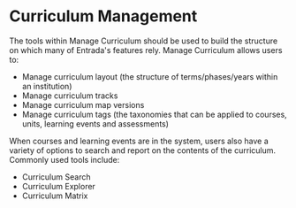 # Curriculum Management

The tools within Manage Curriculum should be used to build the structure on which many of Entrada's features rely.
Manage Curriculum allows users to:
* Manage curriculum layout (the structure of terms/phases/years within an institution)
* Manage curriculum tracks
*	Manage curriculum map versions
* Manage curriculum tags (the taxonomies that can be applied to courses, units, learning events and assessments)

When courses and learning events are in the system, users also have a variety of options to search and report on the contents of the curriculum.
Commonly used tools include:
* Curriculum Search
* Curriculum Explorer
* Curriculum Matrix
